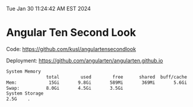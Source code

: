 Tue Jan 30 11:24:42 AM EST 2024

# Angular Ten Second Look

Code: https://github.com/kusl/angulartensecondlook

Deployment: https://github.com/angularten/angularten.github.io

```bash
System Memory
               total        used        free      shared  buff/cache   available
Mem:            15Gi       9.8Gi       589Mi       369Mi       5.6Gi       5.5Gi
Swap:          8.0Gi       4.5Gi       3.5Gi
System Storage
2.5G	.
```
```bash
